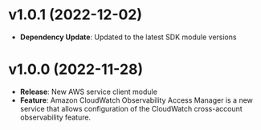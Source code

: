 # v1.0.1 (2022-12-02)

* **Dependency Update**: Updated to the latest SDK module versions

# v1.0.0 (2022-11-28)

* **Release**: New AWS service client module
* **Feature**: Amazon CloudWatch Observability Access Manager is a new service that allows configuration of the CloudWatch cross-account observability feature.

